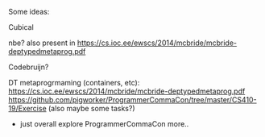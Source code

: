 Some ideas:

Cubical

nbe? also present in https://cs.ioc.ee/ewscs/2014/mcbride/mcbride-deptypedmetaprog.pdf

Codebruijn?

DT metaprogrmaming (containers, etc):
https://cs.ioc.ee/ewscs/2014/mcbride/mcbride-deptypedmetaprog.pdf
https://github.com/pigworker/ProgrammerCommaCon/tree/master/CS410-19/Exercise (also maybe some tasks?)
* just overall explore ProgrammerCommaCon more..

